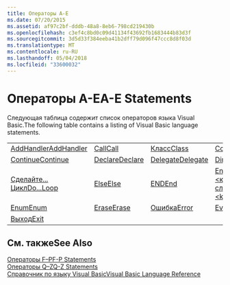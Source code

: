 ```yaml
---
title: Операторы A-E
ms.date: 07/20/2015
ms.assetid: af97c2bf-dddb-48a8-8eb6-798cd219430b
ms.openlocfilehash: c3ef4c8bd0c09d41134f43692fb1683444b83d3f
ms.sourcegitcommit: 3d5d33f384eeba41b2dff79d096f47ccc8d8f03d
ms.translationtype: MT
ms.contentlocale: ru-RU
ms.lasthandoff: 05/04/2018
ms.locfileid: "33600032"
---
```

# <a name="a-e-statements"></a><span data-ttu-id="3482b-102">Операторы A-E</span><span class="sxs-lookup"><span data-stu-id="3482b-102">A-E Statements</span></span>
<span data-ttu-id="3482b-103">Следующая таблица содержит список операторов языка Visual Basic.</span><span class="sxs-lookup"><span data-stu-id="3482b-103">The following table contains a listing of Visual Basic language statements.</span></span>  
  
|||||  
|---|---|---|---|  
|[<span data-ttu-id="3482b-104">AddHandler</span><span class="sxs-lookup"><span data-stu-id="3482b-104">AddHandler</span></span>](../../../visual-basic/language-reference/statements/addhandler-statement.md)|[<span data-ttu-id="3482b-105">Call</span><span class="sxs-lookup"><span data-stu-id="3482b-105">Call</span></span>](../../../visual-basic/language-reference/statements/call-statement.md)|[<span data-ttu-id="3482b-106">Класс</span><span class="sxs-lookup"><span data-stu-id="3482b-106">Class</span></span>](../../../visual-basic/language-reference/statements/class-statement.md)|[<span data-ttu-id="3482b-107">Const</span><span class="sxs-lookup"><span data-stu-id="3482b-107">Const</span></span>](../../../visual-basic/language-reference/statements/const-statement.md)|  
|[<span data-ttu-id="3482b-108">Continue</span><span class="sxs-lookup"><span data-stu-id="3482b-108">Continue</span></span>](../../../visual-basic/language-reference/statements/continue-statement.md)|[<span data-ttu-id="3482b-109">Declare</span><span class="sxs-lookup"><span data-stu-id="3482b-109">Declare</span></span>](../../../visual-basic/language-reference/statements/declare-statement.md)|[<span data-ttu-id="3482b-110">Delegate</span><span class="sxs-lookup"><span data-stu-id="3482b-110">Delegate</span></span>](../../../visual-basic/language-reference/statements/delegate-statement.md)|[<span data-ttu-id="3482b-111">Dim</span><span class="sxs-lookup"><span data-stu-id="3482b-111">Dim</span></span>](../../../visual-basic/language-reference/statements/dim-statement.md)|  
|[<span data-ttu-id="3482b-112">Сделайте... Цикл</span><span class="sxs-lookup"><span data-stu-id="3482b-112">Do...Loop</span></span>](../../../visual-basic/language-reference/statements/do-loop-statement.md)|[<span data-ttu-id="3482b-113">Else</span><span class="sxs-lookup"><span data-stu-id="3482b-113">Else</span></span>](../../../visual-basic/language-reference/statements/else-statement.md)|[<span data-ttu-id="3482b-114">END</span><span class="sxs-lookup"><span data-stu-id="3482b-114">End</span></span>](../../../visual-basic/language-reference/statements/end-statement.md)|[<span data-ttu-id="3482b-115">End \<ключевое слово></span><span class="sxs-lookup"><span data-stu-id="3482b-115">End \<keyword></span></span>](../../../visual-basic/language-reference/statements/end-keyword-statement.md)|  
|[<span data-ttu-id="3482b-116">Enum</span><span class="sxs-lookup"><span data-stu-id="3482b-116">Enum</span></span>](../../../visual-basic/language-reference/statements/enum-statement.md)|[<span data-ttu-id="3482b-117">Erase</span><span class="sxs-lookup"><span data-stu-id="3482b-117">Erase</span></span>](../../../visual-basic/language-reference/statements/erase-statement.md)|[<span data-ttu-id="3482b-118">Ошибка</span><span class="sxs-lookup"><span data-stu-id="3482b-118">Error</span></span>](../../../visual-basic/language-reference/statements/error-statement.md)|[<span data-ttu-id="3482b-119">Event</span><span class="sxs-lookup"><span data-stu-id="3482b-119">Event</span></span>](../../../visual-basic/language-reference/statements/event-statement.md)|  
|[<span data-ttu-id="3482b-120">Выход</span><span class="sxs-lookup"><span data-stu-id="3482b-120">Exit</span></span>](../../../visual-basic/language-reference/statements/exit-statement.md)||||  
  
## <a name="see-also"></a><span data-ttu-id="3482b-121">См. также</span><span class="sxs-lookup"><span data-stu-id="3482b-121">See Also</span></span>  
 [<span data-ttu-id="3482b-122">Операторы F–P</span><span class="sxs-lookup"><span data-stu-id="3482b-122">F-P Statements</span></span>](../../../visual-basic/language-reference/statements/f-p-statements.md)  
 [<span data-ttu-id="3482b-123">Операторы Q–Z</span><span class="sxs-lookup"><span data-stu-id="3482b-123">Q-Z Statements</span></span>](../../../visual-basic/language-reference/statements/q-z-statements.md)  
 [<span data-ttu-id="3482b-124">Справочник по языку Visual Basic</span><span class="sxs-lookup"><span data-stu-id="3482b-124">Visual Basic Language Reference</span></span>](../../../visual-basic/language-reference/index.md)
